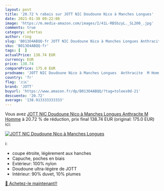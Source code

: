 ```yaml
---
layout: post
title: '20.72 % rabais sur JOTT NIC Doudoune Nico à Manches Longues'
date: 2021-01-30 09:22:08
image: 'https://m.media-amazon.com/images/I/41L-RBSbzyL._SL200_.jpg'
comments: true
category: ofertas
author: ring
slug: 'B013O4ABQQ-fr JOTT NIC Doudoune Nico à Manches Longues Anthracite M Homme'
sku: 'B013O4ABQQ-fr'
tags: [  ]
actualPrice: 138.74 EUR
currency: EUR
price: 138.74
comparePrice: 175.0 EUR
prodname: 'JOTT NIC Doudoune Nico à Manches Longues  Anthracite  M Homme'
country: 'fr'
flag: '🇫🇷'
brand: 'JOTT'
buyurl: 'https://www.amazon.fr/dp/B013O4ABQQ/?tag=tolees0d-21'
descuento: '20.72'
average: '138.913333333333'
---
```


Vous avez [JOTT NIC Doudoune Nico à Manches Longues  Anthracite  M Homme](https://www.amazon.fr/dp/B013O4ABQQ/?tag=tolees0d-21)  à  20.72 % de réduction, prix final  138.74 EUR (original: 175.0 EUR) ici:

[![JOTT NIC Doudoune Nico à Manches Longues](https://m.media-amazon.com/images/I/41L-RBSbzyL._SL200_.jpg)](https://www.amazon.fr/dp/B013O4ABQQ/?tag=tolees0d-21)

ℹ️:

- coupe étroite, légèrement aux hanches
- Capuche, poches en biais
- Extérieur: 100% nylon
- Doudoune ultra-légère de JOTT
- Intérieur: 90% duvet, 10% plumes

[🛒 Achetez-le maintenant!!](https://www.amazon.fr/dp/B013O4ABQQ/?tag=tolees0d-21)
